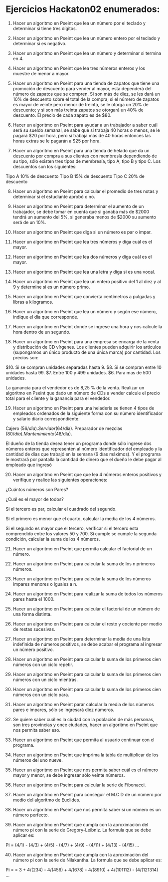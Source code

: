 # Ejercicios Hackaton02 enumerados:

1) Hacer un algoritmo en Pseint que lea un número por el teclado y determinar si tiene tres dígitos.

2) Hacer un algoritmo en Pseint que lea un número entero por el teclado y determinar si es negativo.

3) Hacer un algoritmo en Pseint que lea un número y determinar si termina en 4.

4) Hacer un algoritmo en Pseint que lea tres números enteros y los muestre de menor a mayor.

5) Hacer un algoritmo en Pseint para una tienda de zapatos que tiene una promoción de descuento para vender al mayor, esta dependerá del número de zapatos que se compren. Si son más de diez, se les dará un 10% de descuento sobre el total de la compra; si el número de zapatos es mayor de veinte pero menor de treinta, se le otorga un 20% de descuento; y si son más treinta zapatos se otorgará un 40% de descuento. El precio de cada zapato es de $80.

6) Hacer un algoritmo en Pseint para ayudar a un trabajador a saber cuál será su sueldo semanal, se sabe que si trabaja 40 horas o menos, se le pagará $20 por hora, pero si trabaja más de 40 horas entonces las horas extras se le pagarán a $25 por hora.

7) Hacer un algoritmo en Pseint para una tienda de helado que da un descuento por compra a sus clientes con membresía dependiendo de    su tipo, sólo existen tres tipos de membresía, tipo A, tipo B y tipo C. Los descuentos son los siguientes:

  Tipo A 10% de descuento
  Tipo B 15% de descuento
  Tipo C 20% de descuento

8) Hacer un algoritmo en Pseint para calcular el promedio de tres notas y determinar si el estudiante aprobó o no.

9) Hacer un algoritmo en Pseint para determinar el aumento de un trabajador, se debe tomar en cuenta que si ganaba más de $2000 tendrá un aumento del 5%, si generaba menos de $2000 su aumento será de un 10%.

10) Hacer un algoritmo en Pseint que diga si un número es par o impar.

11) Hacer un algoritmo en Pseint que lea tres números y diga cuál es el mayor.

12) Hacer un algoritmo en Pseint que lea dos números y diga cuál es el mayor.

13) Hacer un algoritmo en Pseint que lea una letra y diga si es una vocal.

14) Hacer un algoritmo en Pseint que lea un entero positivo del 1 al diez y al 9 y determine si es un número primo.

15) Hacer un algoritmo en Pseint que convierta centímetros a pulgadas y libras a kilogramos.

16) Hacer un algoritmo en Pseint que lea un número y según ese número, indique el día que corresponde.

17) Hacer un algoritmo en Pseint donde se ingrese una hora y nos calcule la hora dentro de un segundo.

18) Hacer un algoritmo en Pseint para una empresa se encarga de la venta y distribución de CD vírgenes. Los clientes pueden adquirir los artículos (supongamos un único producto de una única marca) por cantidad. Los precios son:

  $10. Si se compran unidades separadas hasta 9.
  $8. Si se compran entre 10 unidades hasta 99.
  $7. Entre 100 y 499 unidades.
  $6. Para mas de 500 unidades.

La ganancia para el vendedor es de 8,25 % de la venta. Realizar un algoritmo en Pseint que dado un número de CDs a vender calcule el precio total para el cliente y la ganancia para el vendedor.

19) Hacer un algoritmo en Pseint para una heladería se tienen 4 tipos de empleados ordenados de la siguiente forma con su número identificador y salario diario correspondiente:

 Cajero (56$/día).
 Servidor (64$/día).
 Preparador de mezclas (80$/día).
 Mantenimiento (48$/día).

El dueño de la tienda desea tener un programa donde sólo ingrese dos números enteros que representen al número identificador del empleado y la cantidad de días que trabajó en la semana (6 días máximos). Y el programa le mostrará por pantalla la cantidad de dinero que el dueño le debe pagar al empleado que ingresó

20) Hacer un algoritmo en Pseint que que lea 4 números enteros positivos y verifique y realice las siguientes operaciones:

  ¿Cuántos números son Pares?

  ¿Cuál es el mayor de todos?

  Si el tercero es par, calcular el cuadrado del segundo.

  Si el primero es menor que el cuarto, calcular la media de los 4 números.

  Si el segundo es mayor que el tercero, verificar si el tercero esta comprendido entre los valores 50 y 700. Si cumple se cumple la segunda condición, calcular la suma de los 4 números.

21) Hacer un algoritmo en Pseint que permita calcular el factorial de un número.

22) Hacer un algoritmo en Pseint para calcular la suma de los n primeros números.

23) Hacer un algoritmo en Pseint para calcular la suma de los números impares menores o iguales a n.

24) Hacer un algoritmo en Pseint para realizar la suma de todos los números pares hasta el 1000.

25) Hacer un algoritmo en Pseint para calcular el factorial de un número de una forma distinta.

26) Hacer un algoritmo en Pseint para calcular el resto y cociente por medio de restas sucesivas.

27) Hacer un algoritmo en Pseint para determinar la media de una lista indefinida de números positivos, se debe acabar el programa al ingresar un número positivo.

28) Hacer un algoritmo en Pseint para calcular la suma de los primeros cien números con un ciclo repetir.

29) Hacer un algoritmo en Pseint para calcular la suma de los primeros cien números con un ciclo mientras.

30) Hacer un algoritmo en Pseint para calcular la suma de los primeros cien números con un ciclo para.

31) Hacer un algoritmo en Pseint parar calcular la media de los números pares e impares, sólo se ingresará diez números.

32) Se quiere saber cuál es la ciudad con la población de más personas, son tres provincias y once ciudades, hacer un algoritmo en Pseint que nos permita saber eso.

33) Hacer un algoritmo en Pseint que permita al usuario continuar con el programa.

34) Hacer un algoritmo en Pseint que imprima la tabla de multiplicar de los números del uno nueve.

35) Hacer un algoritmo en Pseint que nos permita saber cuál es el número mayor y menor, se debe ingresar sólo veinte números.

36) Hacer un algoritmo en Pseint para calcular la serie de Fibonacci.

37) Hacer un algoritmo en Pseint para conseguir el M.C.D de un número por medio del algoritmo de Euclides.

38) Hacer un algoritmo en Pseint que nos permita saber si un número es un número perfecto.

39) Hacer un algoritmo en Pseint que cumpla con la aproximación del número pi con la serie de Gregory-Leibniz. La formula que se debe aplicar es:

  Pi = (4/1) - (4/3) + (4/5) - (4/7) + (4/9) - (4/11) + (4/13) - (4/15) ...

40) Hacer un algoritmo en Pseint que cumpla con la aproximación del número pi con la serie de Nilakantha. La formula que se debe aplicar es:

  Pi = = 3 + 4/(234) - 4/(456) + 4/(678) - 4/(8910) + 4/(101112) - (4/(121314) ...